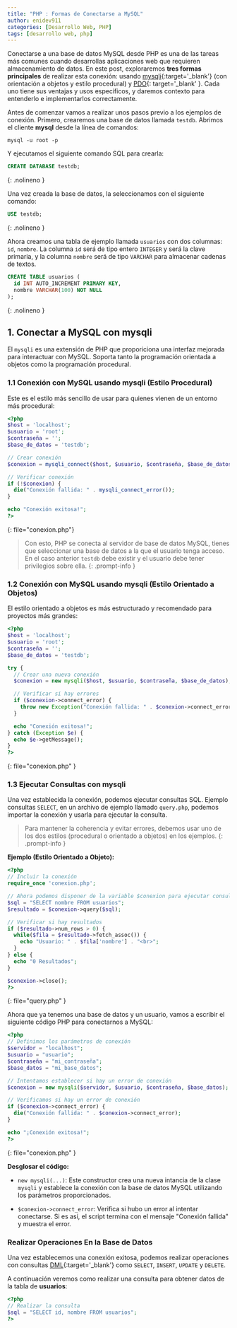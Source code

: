 ```yaml
---
title: "PHP : Formas de Conectarse a MySQL"
author: enidev911
categories: [Desarrollo Web, PHP]
tags: [desarrollo web, php]
---
```


Conectarse a una base de datos MySQL desde PHP es una de las tareas más comunes cuando desarrollas aplicaciones web que requieren almacenamiento de datos. En este post, exploraremos **tres formas principales** de realizar esta conexión: usando [mysqli](https://www.php.net/manual/es/book.mysqli.php){:target='_blank'} (con orientación a objetos y estilo procedural) y [PDO](https://www.php.net/manual/es/book.pdo.php){: target='_blank' }. Cada uno tiene sus ventajas y usos específicos, y daremos contexto para entenderlo e implementarlos correctamente.

Antes de comenzar vamos a realizar unos pasos previo a los ejemplos de conexión. Primero, crearemos una base de datos llamada `testdb`. Abrimos el cliente **mysql** desde la línea de comandos:

```terminal
mysql -u root -p
```

Y ejecutamos el siguiente comando SQL para crearla:

```sql
CREATE DATABASE testdb;
```
{: .nolineno }

Una vez creada la base de datos, la seleccionamos con el siguiente comando:

```sql
USE testdb;
```
{: .nolineno }

Ahora creamos una tabla de ejemplo llamada `usuarios` con dos columnas: `id`, `nombre`. La columna `id` será de tipo entero `INTEGER` y será la clave primaria, y la columna `nombre` será de tipo `VARCHAR` para almacenar cadenas de textos.

```sql
CREATE TABLE usuarios (
  id INT AUTO_INCREMENT PRIMARY KEY,
  nombre VARCHAR(100) NOT NULL
);
```
{: .nolineno }

## 1. Conectar a MySQL con mysqli

El `mysqli` es una extensión de PHP que proporiciona una interfaz mejorada para interactuar con MySQL. Soporta tanto la programación orientada a objetos como la programación procedural.

### 1.1 Conexión con MySQL usando mysqli (Estilo Procedural)

Este es el estilo más sencillo de usar para quienes vienen de un entorno más procedural:

```php
<?php
$host = 'localhost';
$usuario = 'root';
$contraseña = '';
$base_de_datos = 'testdb';

// Crear conexión
$conexion = mysqli_connect($host, $usuario, $contraseña, $base_de_datos);

// Verificar conexión
if (!$conexion) {
  die("Conexión fallida: " . mysqli_connect_error());
}

echo "Conexión exitosa!";
?>
```
{: file="conexion.php"}

> Con esto, PHP se conecta al servidor de base de datos MySQL, tienes que seleccionar una base de datos a la que el usuario tenga acceso. En el caso anterior `testdb` debe existir y el usuario debe tener privilegios sobre ella.
{: .prompt-info }

### 1.2 Conexión con MySQL usando mysqli (Estilo Orientado a Objetos)

El estilo orientado a objetos es más estructurado y recomendado para proyectos más grandes:

```php
<?php
$host = 'localhost';
$usuario = 'root';
$contraseña = '';
$base_de_datos = 'testdb';

try {
  // Crear una nueva conexión
  $conexion = new mysqli($host, $usuario, $contraseña, $base_de_datos);

  // Verificar si hay errores
  if ($conexion->connect_error) {
    throw new Exception("Conexión fallida: " . $conexion->connect_error);
  }

  echo "Conexión exitosa!";
} catch (Exception $e) {
  echo $e->getMessage();
}
?>
```
{: file="conexion.php" }

### 1.3 Ejecutar Consultas con mysqli

Una vez establecida la conexión, podemos ejecutar consultas SQL. Ejemplo consultas `SELECT`, en un archivo de ejemplo llamado `query.php`, podemos importar la conexión y usarla para ejecutar la consulta.

> Para mantener la coherencia y evitar errores, debemos usar uno de los dos estilos (procedural o orientado a objetos) en los ejemplos.
{: .prompt-info }


**Ejemplo (Estilo Orientado a Objeto):**

```php
<?php
// Incluir la conexión
require_once 'conexion.php';

// Ahora podemos disponer de la variable $conexion para ejecutar consultas
$sql = "SELECT nombre FROM usuarios";
$resultado = $conexion->query($sql);

// Verificar si hay resultados
if ($resultado->num_rows > 0) {
  while($fila = $resultado->fetch_assoc()) {
    echo "Usuario: " . $fila['nombre'] . "<br>";
  }
} else {
  echo "0 Resultados";
}

$conexion->close();
?>
```
{: file="query.php" }


Ahora que ya tenemos una base de datos y un usuario, vamos a escribir el siguiente código PHP para conectarnos a MySQL:

```php
<?php
// Definimos los parámetros de conexión
$servidor = "localhost";
$usuario = "usuario";
$contraseña = "mi_contraseña";
$base_datos = "mi_base_datos";

// Intentamos establecer si hay un error de conexión
$conexion = new mysqli($servidor, $usuario, $contraseña, $base_datos);

// Verificamos si hay un error de conexión
if ($conexion->connect_error) {
  die("Conexión fallida: " . $conexion->connect_error);
}

echo "¡Conexión exitosa!";
?>
```
{: file="conexion.php" }

**Desglosar el código:**

- `new mysqli(...)`: Este constructor crea una nueva intancia de la clase `mysqli` y establece la conexión con la base de datos MySQL utilizando los parámetros proporcionados.

- `$conexion->connect_error`: Verifica si hubo un error al intentar conectarse. Si es así, el script termina con el mensaje "Conexión fallida" y muestra el error.

### Realizar Operaciones En la Base de Datos

Una vez establecemos una conexión exitosa, podemos realizar operaciones con consultas [DML](https://es.wikipedia.org/wiki/Lenguaje_de_manipulaci%C3%B3n_de_datos){:target='_blank'} como `SELECT`, `INSERT`, `UPDATE` y `DELETE`.

A continuación veremos como realizar una consulta para obtener datos de la tabla de **usuarios**:

```php
<?php
// Realizar la consulta
$sql = "SELECT id, nombre FROM usuarios";
?>
```